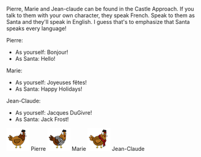 Pierre, Marie and Jean-claude can be found in the Castle Approach. If you talk to them with your own character, they speak French. Speak to them as Santa and they'll speak in English. I guess that's to emphasize that Santa speaks every language!

Pierre:
* As yourself: Bonjour!
* As Santa: Hello!


Marie:
* As yourself: Joyeuses fêtes!
* As Santa: Happy Holidays!

Jean-Claude:
* As yourself: Jacques DuGivre!
* As Santa: Jack Frost!

![](img/pierre.png)
Pierre
![](img/marie.png)
Marie
![](img/jeanclaude.png)
Jean-Claude